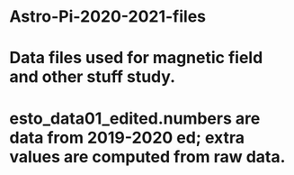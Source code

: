 # Astro-Pi-2020-2021-files
# Data files used for magnetic field and other stuff study.
# esto_data01_edited.numbers are data from 2019-2020 ed; extra values are computed from raw data.
